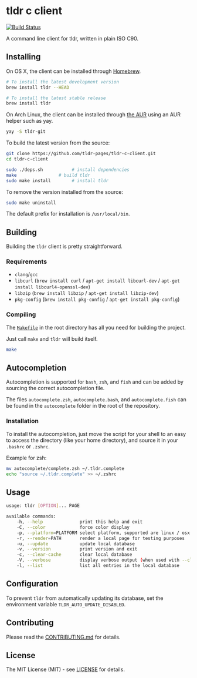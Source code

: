 # tldr c client

[![Build Status](https://img.shields.io/github/actions/workflow/status/tldr-pages/tldr-c-client/.github/workflows/tests.yml?branch=main)](https://github.com/tldr-pages/tldr-c-client/actions)

A command line client for tldr, written in plain ISO C90.

## Installing

On OS X, the client can be installed through [Homebrew](http://brew.sh/).

```sh
# To install the latest development version
brew install tldr --HEAD

# To install the latest stable release
brew install tldr
```

On Arch Linux, the client can be installed through [the AUR](https://aur.archlinux.org/packages/tldr-git) using an AUR helper such as yay.

```sh
yay -S tldr-git
```

To build the latest version from the source:

```sh
git clone https://github.com/tldr-pages/tldr-c-client.git
cd tldr-c-client

sudo ./deps.sh           # install dependencies
make                # build tldr
sudo make install        # install tldr
```

To remove the version installed from the source:

```sh
sudo make uninstall
```

The default prefix for installation is `/usr/local/bin`.


## Building

Building the `tldr` client is pretty straightforward.

### Requirements

- `clang`/`gcc`
- `libcurl` (`brew install curl` / `apt-get install libcurl-dev` / `apt-get install libcurl4-openssl-dev`)
- `libzip` (`brew install libzip` / `apt-get install libzip-dev`)
- `pkg-config` (`brew install pkg-config` / `apt-get install pkg-config`)

### Compiling

The [`Makefile`](https://github.com/tldr-pages/tldr-c-client/blob/master/Makefile)
in the root directory has all you need for building the project.

Just call `make` and `tldr` will build itself.

```sh
make
```

## Autocompletion

Autocompletion is supported for `bash`, `zsh`, and `fish` and can be added by sourcing
the correct autocompletion file.

The files `autocomplete.zsh`, `autocomplete.bash`, and `autocomplete.fish` can be found in the `autocomplete`
folder in the root of the repository.

### Installation

To install the autocompletion, just move the script for your shell to an easy
to access the directory (like your home directory), and source it in your `.bashrc` or `.zshrc`.

Example for zsh:

```sh
mv autocomplete/complete.zsh ~/.tldr.complete
echo "source ~/.tldr.complete" >> ~/.zshrc
```

## Usage

```sh
usage: tldr [OPTION]... PAGE

available commands:
    -h, --help              print this help and exit
    -C, --color             force color display
    -p, --platform=PLATFORM select platform, supported are linux / osx / sunos / windows / common
    -r, --render=PATH       render a local page for testing purposes
    -u, --update            update local database
    -v, --version           print version and exit
    -c, --clear-cache       clear local database
    -V, --verbose           display verbose output (when used with --clear-cache or --update)
    -l, --list              list all entries in the local database
```

## Configuration

To prevent `tldr` from automatically updating its database, set the environment variable `TLDR_AUTO_UPDATE_DISABLED`.

## Contributing

Please read the [CONTRIBUTING.md](https://github.com/tldr-pages/tldr-c-client/blob/master/CONTRIBUTING.md) for details.

## License

The MIT License (MIT) - see [LICENSE](https://github.com/tldr-pages/tldr-c-client/blob/master/LICENSE) for details.
